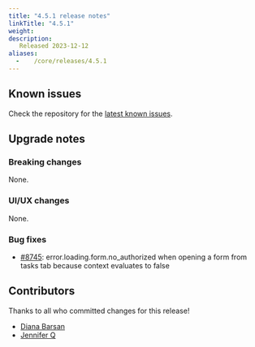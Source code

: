 ```yaml
---
title: "4.5.1 release notes"
linkTitle: "4.5.1"
weight:
description:
   Released 2023-12-12
aliases:
  -    /core/releases/4.5.1
---
```


## Known issues

Check the repository for the [latest known issues](https://github.com/medic/cht-core/issues?q=is%3Aissue+label%3A%22Affects%3A+4.5.1%22).

## Upgrade notes

### Breaking changes

None.

### UI/UX changes

None.


### Bug fixes

- [#8745](https://github.com/medic/cht-core/issues/8745): error.loading.form.no_authorized when opening a form from tasks tab because context evaluates to false



## Contributors

Thanks to all who committed changes for this release!

- [Diana Barsan](https://github.com/dianabarsan)
- [Jennifer Q](https://github.com/latin-panda)

